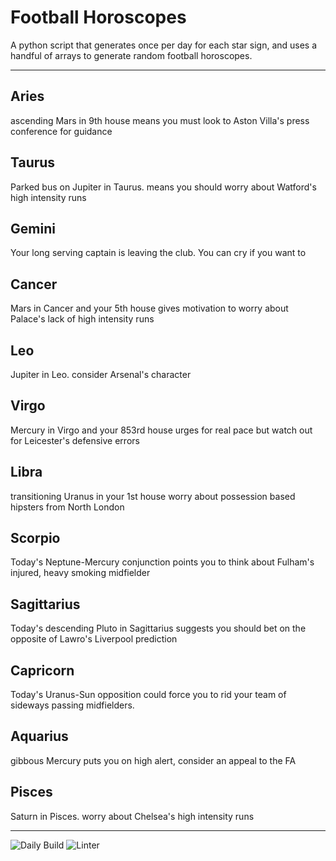 # Football Horoscopes

A python script that generates once per day for each star sign, and uses a handful of arrays to generate random football horoscopes.

---

<!-- horoscopes_item starts -->
<h2>Aries</h2><p>ascending Mars in 9th house means you must look to Aston Villa's press conference for guidance</p><h2>Taurus</h2><p>Parked bus on Jupiter in Taurus. means you should worry about Watford's high intensity runs</p><h2>Gemini</h2><p>Your long serving captain is leaving the club. You can cry if you want to</p><h2>Cancer</h2><p>Mars in Cancer and your 5th house gives motivation to worry about Palace's lack of high intensity runs</p><h2>Leo</h2><p>Jupiter in Leo. consider Arsenal's character</p><h2>Virgo</h2><p>Mercury in Virgo and your 853rd house urges for real pace but watch out for Leicester's defensive errors</p><h2>Libra</h2><p>transitioning Uranus in your 1st house worry about possession based hipsters from North London</p><h2>Scorpio</h2><p>Today's Neptune-Mercury conjunction points you to think about Fulham's injured, heavy smoking midfielder</p><h2>Sagittarius</h2><p>Today's descending Pluto in Sagittarius suggests you should bet on the opposite of Lawro's Liverpool prediction</p><h2>Capricorn</h2><p>Today's Uranus-Sun opposition could force you to rid your team of sideways passing midfielders.</p><h2>Aquarius</h2><p>gibbous Mercury puts you on high alert, consider an appeal to the FA</p><h2>Pisces</h2><p>Saturn in Pisces. worry about Chelsea's high intensity runs</p>
<!-- horoscopes_item ends -->

---

![Daily Build](https://github.com/MatBenfield/horofootball.thechels.uk/workflows/Daily%20Build/badge.svg) ![Linter](https://github.com/MatBenfield/horofootball.thechels.uk/workflows/Linter/badge.svg)
